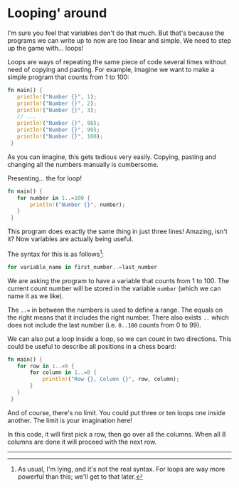 # Looping' around

I'm sure you feel that variables don't do that much. 
But that's because the programs we can write up to now are too linear and simple. 
We need to step up the game with... loops!

Loops are ways of repeating the same piece of code several times without 
need of copying and pasting. 
For example, imagine we want to make a simple program that counts from 1 to 100:

```rust
fn main() {
   println!("Number {}", 1);
   println!("Number {}", 2);
   println!("Number {}", 3);
   // ...
   println!("Number {}", 98);
   println!("Number {}", 99);
   println!("Number {}", 100);
 }
```

As you can imagine, this gets tedious very easily. 
Copying, pasting and changing all the numbers manually is cumbersome.

Presenting... the for loop!

```rust
fn main() {
   for number in 1..=100 {
       println!("Number {}", number);
   }
 }
```

This program does exactly the same thing in just three lines! Amazing, isn't it? 
Now variables are actually being useful.

The syntax for this is as follows[^1]:

```rust
for variable_name in first_number..=last_number
```

We are asking the program to have a variable that counts from 1 to 100. 
The current count number will be stored in the variable `number` 
(which we can name it as we like).

The `..=` in between the numbers is used to define a range. 
The equals on the right means that it includes the right number. 
There also exists `..` which does not include the last number 
(i.e. `0..100` counts from 0 to 99).

We can also put a loop inside a loop, so we can count in two directions. 
This could be useful to describe all positions in a chess board:

```rust
fn main() {
   for row in 1..=8 {
       for column in 1..=8 {
           println!("Row {}, Column {}", row, column);
       }
   }
 }
```

And of course, there's no limit. 
You could put three or ten loops one inside another. 
The limit is your imagination here!

In this code, it will first pick a row, then go over all the columns. 
When all 8 columns are done it will proceed with the next row.

------
[^1]: As usual, I'm lying, and it's not the real syntax. For loops are way more
powerful than this; we'll get to that later.